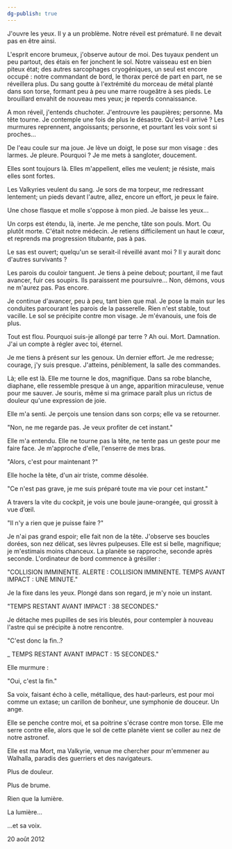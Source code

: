 ```yaml
---
dg-publish: true
---
```

J'ouvre les yeux. Il y a un problème. Notre réveil est prématuré. Il ne devait pas en être ainsi.

L'esprit encore brumeux, j'observe autour de moi. Des tuyaux pendent un peu partout, des étais en fer jonchent le sol. Notre vaisseau est en bien piteux état; des autres sarcophages cryogéniques, un seul est encore occupé : notre commandant de bord, le thorax percé de part en part, ne se réveillera plus. Du sang goutte à l'extrémité du morceau de métal planté dans son torse, formant peu à peu une marre rougeâtre à ses pieds. Le brouillard envahit de nouveau mes yeux; je reperds connaissance.

A mon réveil, j'entends chuchoter. J'entrouvre les paupières; personne. Ma tête tourne. Je contemple une fois de plus le désastre. Qu'est-il arrivé ? Les murmures reprennent, angoissants; personne, et pourtant les voix sont si proches...

De l'eau coule sur ma joue. Je lève un doigt, le pose sur mon visage : des larmes. Je pleure. Pourquoi ? Je me mets à sangloter, doucement.

Elles sont toujours là. Elles m'appellent, elles me veulent; je résiste, mais elles sont fortes.

Les Valkyries veulent du sang. Je sors de ma torpeur, me redressant lentement; un pieds devant l'autre, allez, encore un effort, je peux le faire.

Une chose flasque et molle s'oppose à mon pied. Je baisse les yeux...

Un corps est étendu, là, inerte. Je me penche, tâte son pouls. Mort. Ou plutôt morte. C'était notre médecin. Je retiens difficilement un haut le cœur, et reprends ma progression titubante, pas à pas.

Le sas est ouvert; quelqu'un se serait-il réveillé avant moi ? Il y aurait donc d'autres survivants ?

Les parois du couloir tanguent. Je tiens à peine debout; pourtant, il me faut avancer, fuir ces soupirs. Ils paraissent me poursuivre... Non, démons, vous ne m'aurez pas. Pas encore.

Je continue d'avancer, peu à peu, tant bien que mal. Je pose la main sur les conduites parcourant les parois de la passerelle. Rien n'est stable, tout vacille. Le sol se précipite contre mon visage. Je m'évanouis, une fois de plus.

Tout est flou. Pourquoi suis-je allongé par terre ? Ah oui. Mort. Damnation. J'ai un compte à régler avec toi, éternel.

Je me tiens à présent sur les genoux. Un dernier effort. Je me redresse; courage, j'y suis presque. J'atteins, péniblement, la salle des commandes.

Là; elle est là. Elle me tourne le dos, magnifique. Dans sa robe blanche, diaphane, elle ressemble presque à un ange, apparition miraculeuse, venue pour me sauver. Je souris, même si ma grimace paraît plus un rictus de douleur qu'une expression de joie.

Elle m'a senti. Je perçois une tension dans son corps; elle va se retourner.

"Non, ne me regarde pas. Je veux profiter de cet instant."

Elle m'a entendu. Elle ne tourne pas la tête, ne tente pas un geste pour me faire face. Je m'approche d'elle, l'enserre de mes bras.

"Alors, c'est pour maintenant ?"

Elle hoche la tête, d'un air triste, comme désolée.

"Ce n'est pas grave, je me suis préparé toute ma vie pour cet instant."

A travers la vite du cockpit, je vois une boule jaune-orangée, qui grossit à vue d’œil.

"Il n'y a rien que je puisse faire ?"

Je n'ai pas grand espoir; elle fait non de la tête. J'observe ses boucles dorées, son nez délicat, ses lèvres pulpeuses. Elle est si belle, magnifique; je m'estimais moins chanceux. La planète se rapproche, seconde après seconde. L'ordinateur de bord commence à grésiller :

"COLLISION IMMINENTE. ALERTE : COLLISION IMMINENTE. TEMPS AVANT IMPACT : UNE MINUTE."

Je la fixe dans les yeux. Plongé dans son regard, je m'y noie un instant.

"TEMPS RESTANT AVANT IMPACT : 38 SECONDES."

Je détache mes pupilles de ses iris bleutés, pour contempler à nouveau l'astre qui se précipite à notre rencontre.

"C'est donc la fin..?

_ TEMPS RESTANT AVANT IMPACT : 15 SECONDES."

Elle murmure :

"Oui, c'est la fin."

Sa voix, faisant écho à celle, métallique, des haut-parleurs, est pour moi comme un extase; un carillon de bonheur, une symphonie de douceur. Un ange.

Elle se penche contre moi, et sa poitrine s'écrase contre mon torse. Elle me serre contre elle, alors que le sol de cette planète vient se coller au nez de notre astronef.

Elle est ma Mort, ma Valkyrie, venue me chercher pour m'emmener au Walhalla, paradis des guerriers et des navigateurs.

Plus de douleur.

Plus de brume.

Rien que la lumière.

La lumière...

...et sa voix.

20 août 2012
